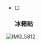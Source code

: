 - [ ] ### 冰箱贴 

![IMG_5812](https://cdn.jsdelivr.net/gh/Mxlo/picx-images-hosting@master/20250107/IMG_5812.8z6luj8hy8.png)